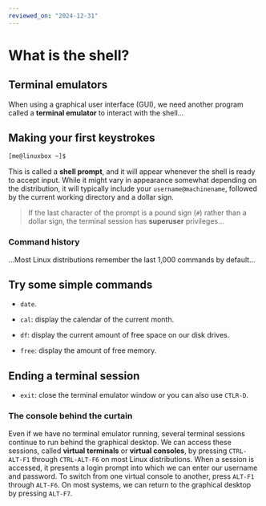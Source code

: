 ```yaml
---
reviewed_on: "2024-12-31"
---
```


# What is the shell?

## Terminal emulators

When using a graphical user interface (GUI), we need another program called a **terminal emulator** to interact with the shell...

## Making your first keystrokes

```bash
[me@linuxbox ~]$
```

This is called a **shell prompt**, and it will appear whenever the shell is ready to accept input. While it might vary in appearance somewhat depending on the distribution, it will typically include your `username@machinename`, followed by the current working directory and a dollar sign.

> If the last character of the prompt is a pound sign (`#`) rather than a dollar sign, the terminal session has **superuser** privileges...

### Command history

...Most Linux distributions remember the last 1,000 commands by default...

## Try some simple commands

- `date`.

- `cal`: display the calendar of the current month.

- `df`: display the current amount of free space on our disk drives.

- `free`: display the amount of free memory.

## Ending a terminal session

- `exit`: close the terminal emulator window or you can also use `CTLR-D`.

### The console behind the curtain

Even if we have no terminal emulator running, several terminal sessions continue to run behind the graphical desktop. We can access these sessions, called **virtual terminals** or **virtual consoles**, by pressing `CTRL-ALT-F1` through `CTRL-ALT-F6` on most Linux distributions. When a session is accessed, it presents a login prompt into which we can enter our username and password. To switch from one virtual console to another, press `ALT-F1` through `ALT-F6`. On most systems, we can return to the graphical desktop by pressing `ALT-F7`.
